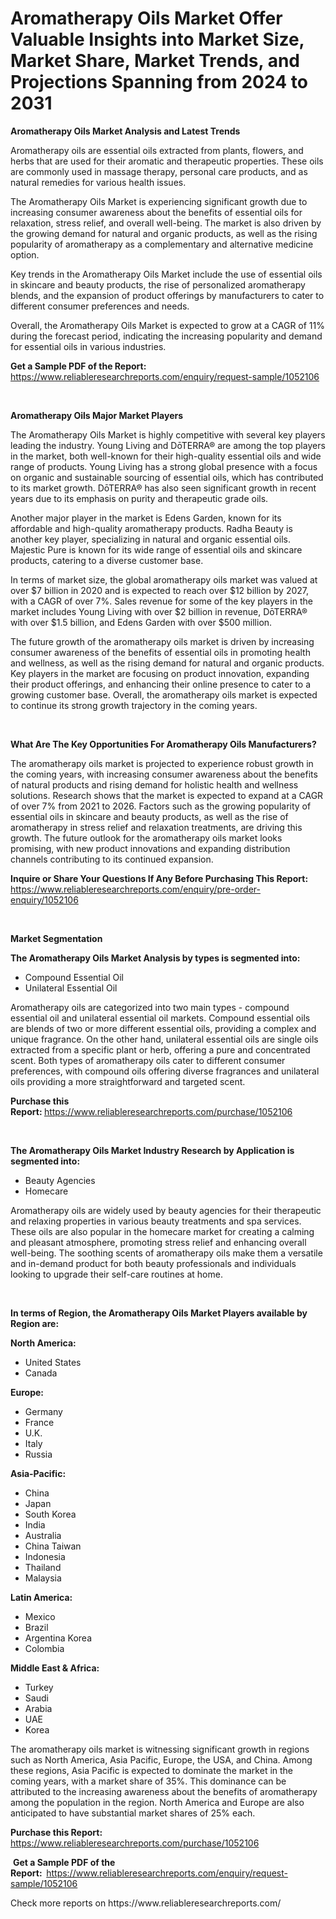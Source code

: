 <p><h1>Aromatherapy Oils Market Offer Valuable Insights into Market Size, Market Share, Market Trends, and Projections Spanning from 2024 to 2031</h1></p><p><strong>Aromatherapy Oils Market Analysis and Latest Trends</strong></p>
<p><p>Aromatherapy oils are essential oils extracted from plants, flowers, and herbs that are used for their aromatic and therapeutic properties. These oils are commonly used in massage therapy, personal care products, and as natural remedies for various health issues.</p><p>The Aromatherapy Oils Market is experiencing significant growth due to increasing consumer awareness about the benefits of essential oils for relaxation, stress relief, and overall well-being. The market is also driven by the growing demand for natural and organic products, as well as the rising popularity of aromatherapy as a complementary and alternative medicine option.</p><p>Key trends in the Aromatherapy Oils Market include the use of essential oils in skincare and beauty products, the rise of personalized aromatherapy blends, and the expansion of product offerings by manufacturers to cater to different consumer preferences and needs.</p><p>Overall, the Aromatherapy Oils Market is expected to grow at a CAGR of 11% during the forecast period, indicating the increasing popularity and demand for essential oils in various industries.</p></p>
<p><strong>Get a Sample PDF of the Report:&nbsp;</strong> <a href="https://www.reliableresearchreports.com/enquiry/request-sample/1052106">https://www.reliableresearchreports.com/enquiry/request-sample/1052106</a></p>
<p>&nbsp;</p>
<p><strong>Aromatherapy Oils Major Market Players</strong></p>
<p><p>The Aromatherapy Oils Market is highly competitive with several key players leading the industry. Young Living and DōTERRA® are among the top players in the market, both well-known for their high-quality essential oils and wide range of products. Young Living has a strong global presence with a focus on organic and sustainable sourcing of essential oils, which has contributed to its market growth. DōTERRA® has also seen significant growth in recent years due to its emphasis on purity and therapeutic grade oils.</p><p>Another major player in the market is Edens Garden, known for its affordable and high-quality aromatherapy products. Radha Beauty is another key player, specializing in natural and organic essential oils. Majestic Pure is known for its wide range of essential oils and skincare products, catering to a diverse customer base.</p><p>In terms of market size, the global aromatherapy oils market was valued at over $7 billion in 2020 and is expected to reach over $12 billion by 2027, with a CAGR of over 7%. Sales revenue for some of the key players in the market includes Young Living with over $2 billion in revenue, DōTERRA® with over $1.5 billion, and Edens Garden with over $500 million.</p><p>The future growth of the aromatherapy oils market is driven by increasing consumer awareness of the benefits of essential oils in promoting health and wellness, as well as the rising demand for natural and organic products. Key players in the market are focusing on product innovation, expanding their product offerings, and enhancing their online presence to cater to a growing customer base. Overall, the aromatherapy oils market is expected to continue its strong growth trajectory in the coming years.</p></p>
<p>&nbsp;</p>
<p><strong>What Are The Key Opportunities For Aromatherapy Oils Manufacturers?</strong></p>
<p><p>The aromatherapy oils market is projected to experience robust growth in the coming years, with increasing consumer awareness about the benefits of natural products and rising demand for holistic health and wellness solutions. Research shows that the market is expected to expand at a CAGR of over 7% from 2021 to 2026. Factors such as the growing popularity of essential oils in skincare and beauty products, as well as the rise of aromatherapy in stress relief and relaxation treatments, are driving this growth. The future outlook for the aromatherapy oils market looks promising, with new product innovations and expanding distribution channels contributing to its continued expansion.</p></p>
<p><strong>Inquire or Share Your Questions If Any Before Purchasing This Report:</strong> <a href="https://www.reliableresearchreports.com/enquiry/pre-order-enquiry/1052106">https://www.reliableresearchreports.com/enquiry/pre-order-enquiry/1052106</a></p>
<p>&nbsp;</p>
<p><strong>Market Segmentation</strong></p>
<p><strong>The Aromatherapy Oils Market Analysis by types is segmented into:</strong></p>
<p><ul><li>Compound Essential Oil</li><li>Unilateral Essential Oil</li></ul></p>
<p><p>Aromatherapy oils are categorized into two main types - compound essential oil and unilateral essential oil markets. Compound essential oils are blends of two or more different essential oils, providing a complex and unique fragrance. On the other hand, unilateral essential oils are single oils extracted from a specific plant or herb, offering a pure and concentrated scent. Both types of aromatherapy oils cater to different consumer preferences, with compound oils offering diverse fragrances and unilateral oils providing a more straightforward and targeted scent.</p></p>
<p><strong>Purchase this Report:&nbsp;</strong><a href="https://www.reliableresearchreports.com/purchase/1052106">https://www.reliableresearchreports.com/purchase/1052106</a></p>
<p>&nbsp;</p>
<p><strong>The Aromatherapy Oils Market Industry Research by Application is segmented into:</strong></p>
<p><ul><li>Beauty Agencies</li><li>Homecare</li></ul></p>
<p><p>Aromatherapy oils are widely used by beauty agencies for their therapeutic and relaxing properties in various beauty treatments and spa services. These oils are also popular in the homecare market for creating a calming and pleasant atmosphere, promoting stress relief and enhancing overall well-being. The soothing scents of aromatherapy oils make them a versatile and in-demand product for both beauty professionals and individuals looking to upgrade their self-care routines at home.</p></p>
<p>&nbsp;</p>
<p><strong>In terms of Region, the Aromatherapy Oils Market Players available by Region are:</strong></p>
<p>
    <p> <strong> North America: </strong>
        <ul>
            <li>United States</li>
            <li>Canada</li>
        </ul>
        </p> 
    <p> <strong> Europe: </strong>
        <ul>
            <li>Germany</li>
            <li>France</li>
            <li>U.K.</li>
            <li>Italy</li>
            <li>Russia</li>
        </ul>
        </p> 
    <p> <strong> Asia-Pacific: </strong>
        <ul>
            <li>China</li>
            <li>Japan</li>
            <li>South Korea</li>
            <li>India</li>
            <li>Australia</li>
            <li>China Taiwan</li>
            <li>Indonesia</li>
            <li>Thailand</li>
            <li>Malaysia</li>
        </ul>
        </p> 
    <p> <strong> Latin America: </strong>
        <ul>
            <li>Mexico</li>
            <li>Brazil</li>
            <li>Argentina Korea</li>
            <li>Colombia</li>
        </ul>
        </p> 
    <p> <strong> Middle East & Africa: </strong>
        <ul>
            <li>Turkey</li>
            <li>Saudi</li>
            <li>Arabia</li>
            <li>UAE</li>
            <li>Korea</li>
        </ul>
    </p>
    </p>
<p><p>The aromatherapy oils market is witnessing significant growth in regions such as North America, Asia Pacific, Europe, the USA, and China. Among these regions, Asia Pacific is expected to dominate the market in the coming years, with a market share of 35%. This dominance can be attributed to the increasing awareness about the benefits of aromatherapy among the population in the region. North America and Europe are also anticipated to have substantial market shares of 25% each.</p></p>
<p><strong>Purchase this Report: </strong><a href="https://www.reliableresearchreports.com/purchase/1052106">https://www.reliableresearchreports.com/purchase/1052106</a></p>
<p>&nbsp;<strong>Get a Sample PDF of the Report:&nbsp;&nbsp;</strong><a href="https://www.reliableresearchreports.com/enquiry/request-sample/1052106">https://www.reliableresearchreports.com/enquiry/request-sample/1052106</a></p>
<p><strong></strong></p>
<p>Check more reports on https://www.reliableresearchreports.com/</p>